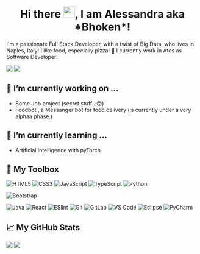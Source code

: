 <h1 align="center">Hi there <img src="https://raw.githubusercontent.com/MartinHeinz/MartinHeinz/master/wave.gif" width="30px">, I am Alessandra aka *Bhoken*!</h1>

I'm a passionate Full Stack Developer, with a twist of Big Data, who lives in Naples, Italy! I like food, especially pizza! 🍕
I currently work in Atos as Software Developer!

[![](https://img.shields.io/badge/-@bhoken94-%23181717?style=flat-square&logo=github)](https://github.com/bhoken94)
[![](https://img.shields.io/badge/-@bhoken94-0c69bf?style=flat-square&logo=linkedin)](https://www.linkedin.com/in/alessandra-santomassimo/)

## 🔭 I’m currently working on ...
- Some Job project (secret stuff...😙)
- Foodbot , a Messanger bot for food delivery (is currently under a very alphaa phase.)

## 🌱 I’m currently learning ...
- Artificial Intelligence with pyTorch

## 🧰 My Toolbox
![HTML5](https://img.shields.io/badge/-HTML5-%23E44D27?style=flat-square&logo=html5&logoColor=ffffff)
![CSS3](https://img.shields.io/badge/-CSS3-%231572B6?style=flat-square&logo=css3)
![JavaScript](https://img.shields.io/badge/-JavaScript-%23F7DF1C?style=flat-square&logo=javascript&logoColor=000000&labelColor=%23F7DF1C&color=%23FFCE5A)
![TypeScript](https://img.shields.io/badge/-TypeScript-007ACC?style=flat-square&logo=typescript&logoColor=white)
![Python](https://img.shields.io/badge/-Python-007ACC?style=flat-square&logo=python&logoColor=white)

![Bootstrap](https://img.shields.io/badge/-Bootstrap-purple?style=flat-square&logo=bootstrap&logoColor=ffffff)

![Java](https://img.shields.io/badge/-Java-%232c3e50?style=flat-square&logo=java)
![React](https://img.shields.io/badge/-React-%23282C34?style=flat-square&logo=react)
![ESlint](https://img.shields.io/badge/-ESLint-%234B32C3?style=flat-square&logo=eslint)
![Git](https://img.shields.io/badge/-Git-%23F05032?style=flat-square&logo=git&logoColor=%23ffffff)
![GitLab](https://img.shields.io/badge/-GitLab-FCA121?style=flat-square&logo=gitlab)
![VS Code](https://img.shields.io/badge/-VSCode-%23007ACC?style=flat-square&logo=visual-studio-code)
![Eclipse](https://img.shields.io/badge/-Eclipse-%2300C7B7?style=flat-square&logo=eclipse&logoColor=ffffff)
![PyCharm](https://img.shields.io/badge/-PyCharm-green?style=flat-square&logo=pycharm&logoColor=ffffff)

## 📈 My GitHub Stats
<div>
  <img src="https://github-readme-stats.vercel.app/api/top-langs/?username=bhoken94&show_icons=true&theme=dracula"/>
  <img src="https://github-readme-stats.vercel.app/api?username=bhoken94&show_icons=true&theme=dracula">
</div>
